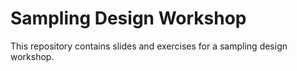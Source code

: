 # Sampling Design Workshop

This repository contains slides and exercises for a sampling design workshop.
